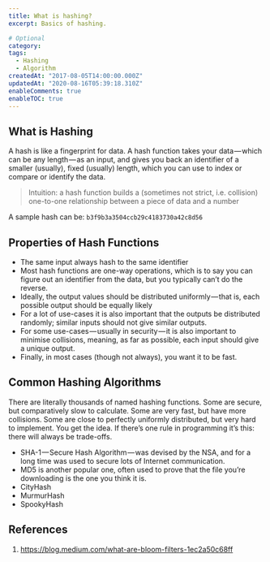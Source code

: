 ```yaml
---
title: What is hashing?
excerpt: Basics of hashing.

# Optional
category:
tags: 
  - Hashing
  - Algorithm
createdAt: "2017-08-05T14:00:00.000Z"
updatedAt: "2020-08-16T05:39:18.310Z"
enableComments: true
enableTOC: true
---
```


## What is Hashing

A hash is like a fingerprint for data. A hash function takes your data — which can be any length — as an input, and gives you back an identifier of a smaller (usually), fixed (usually) length, which you can use to index or compare or identify the data.

> Intuition: a hash function builds a (sometimes not strict, i.e. collision) one-to-one relationship between a piece of data and a number

A sample hash can be: `b3f9b3a3504ccb29c4183730a42c8d56`

## Properties of Hash Functions

- The same input always hash to the same identifier
- Most hash functions are one-way operations, which is to say you can figure out an identifier from the data, but you typically can’t do the reverse.
- Ideally, the output values should be distributed uniformly — that is, each possible output should be equally likely
- For a lot of use-cases it is also important that the outputs be distributed randomly; similar inputs should not give similar outputs.
- For some use-cases — usually in security — it is also important to minimise collisions, meaning, as far as possible, each input should give a unique output.
- Finally, in most cases (though not always), you want it to be fast.

## Common Hashing Algorithms

There are literally thousands of named hashing functions. Some are secure, but comparatively slow to calculate. Some are very fast, but have more collisions. Some are close to perfectly uniformly distributed, but very hard to implement. You get the idea. If there’s one rule in programming it’s this: there will always be trade-offs.

- SHA-1 — Secure Hash Algorithm — was devised by the NSA, and for a long time was used to secure lots of Internet communication.
- MD5 is another popular one, often used to prove that the file you’re downloading is the one you think it is.
- CityHash
- MurmurHash
- SpookyHash

## References

1. <https://blog.medium.com/what-are-bloom-filters-1ec2a50c68ff>

